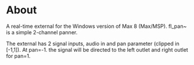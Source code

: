 
# About

A real-time external for the Windows version of Max 8 (Max/MSP). fl_pan~ is a simple 2-channel panner.

The external has 2 signal inputs, audio in and pan parameter (clipped in [-1,1]). At pan=-1. the signal will be directed to the left outlet and right outlet for pan=1.